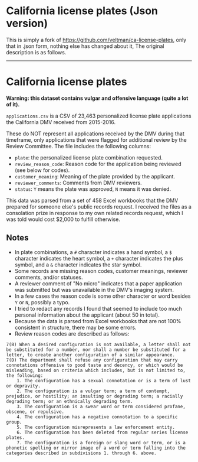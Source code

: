 # California license plates (Json version)
This is simply a fork of https://github.com/veltman/ca-license-plates, only that in .json form, nothing else has changed about it, The original description is as follows.
<hr>

# California license plates

**Warning: this dataset contains vulgar and offensive language (quite a lot of it).**

`applications.csv` is a CSV of 23,463 personalized license plate applications the California DMV received from 2015-2016.

These do NOT represent all applications received by the DMV during that timeframe, only applications that were flagged for additional review by the Review Committee. The file includes the following columns:

- `plate`: the personalized license plate combination requested.
- `review_reason_code`: Reason code for the application being reviewed (see below for codes).
- `customer_meaning`: Meaning of the plate provided by the applicant.
- `reviewer_comments`: Comments from DMV reviewers.
- `status`: `Y` means the plate was approved, `N` means it was denied.

This data was parsed from a set of 458 Excel workbooks that the DMV prepared for someone else's public records request. I received the files as a consolation prize in response to my own related records request, which I was told would cost \$2,000 to fulfill otherwise.

## Notes

- In plate combinations, a `#` character indicates a hand symbol, a `$` character indicates the heart symbol, a `+` character indicates the plus symbol, and a `&` character indicates the star symbol.
- Some records are missing reason codes, customer meanings, reviewer comments, and/or statuses.
- A reviewer comment of "No micro" indicates that a paper application was submitted but was unavailable in the DMV's imaging system.
- In a few cases the reason code is some other character or word besides `Y` or `N`, possibly a typo.
- I tried to redact any records I found that seemed to include too much personal information about the applicant (about 50 in total).
- Because the data is parsed from Excel workbooks that are not 100% consistent in structure, there may be some errors.
- Review reason codes are described as follows:

```
7(B) When a desired configuration is not available, a letter shall not be substituted for a number, nor shall a number be substituted for a letter, to create another configuration of a similar appearance.
7(D) The department shall refuse any configuration that may carry connotations offensive to good taste and decency, or which would be misleading, based on criteria which includes, but is not limited to, the following:
    1. The configuration has a sexual connotation or is a term of lust or depravity.
    2. The configuration is a vulgar term; a term of contempt, prejudice, or hostility; an insulting or degrading term; a racially degrading term; or an ethnically degrading term.
    3. The configuration is a swear word or term considered profane, obscene, or repulsive.
    4. The configuration has a negative connotation to a specific group.
    5. The configuration misrepresents a law enforcement entity.
    6. The configuration has been deleted from regular series license plates.
    7. The configuration is a foreign or slang word or term, or is a phonetic spelling or mirror image of a word or term falling into the categories described in subdivisions 1. through 6. above.
```
